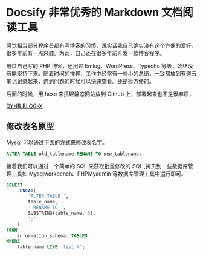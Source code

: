 # Docsify 非常优秀的 Markdown 文档阅读工具

感觉相当部分程序员都有写博客的习惯，说实话我自己确实没有这个方便的爱好，很多年前有一点兴趣。为此，自己还在很多年前开发一款博客程序。

用过自己写的 PHP 博客，还用过 Emlog、WordPress、Typecho 等等，始终没有能坚持下来。随着时间的推移，工作中经常有一些小的总结，一致都放到有道云笔记记录起来，遇到问题的时候可以快速查看。还是挺方便的。

后面的时候，用 hexo 来搭建静态网站放到 Github 上，部署起来也不是很麻烦，

[DYHB.BLOG-X](http://down.chinaz.com/soft/31194.htm)

## 修改表名原型

Mysql 可以通过下面的方式来修改表名字。

```sql
ALTER TABLE old_tablename RENAME TO new_tablename;
```

接着我们可以通过一个简单的 SQL 来获取批量修改的 SQL ,拷贝到一些数据库管理工具如 Mysqlworkbench、PHPMyadmin 等数据库管理工具中运行即可。

```sql
SELECT
    CONCAT(
        'ALTER TABLE ',
        table_name,
        ' RENAME TO ',
        SUBSTRING(table_name, 6),
        ';'
    )
FROM
    information_schema. TABLES
WHERE
    table_name LIKE 'test_%';
```